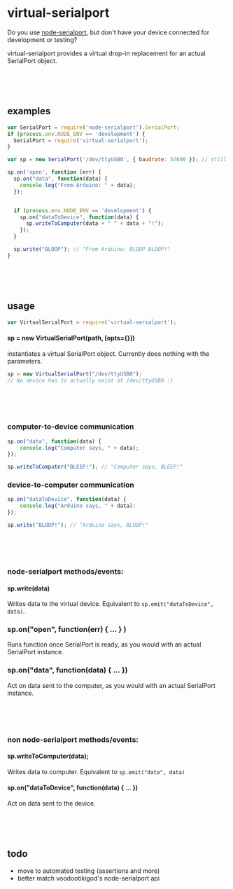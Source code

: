 # virtual-serialport
Do you use [node-serialport](https://github.com/voodootikigod/node-serialport), but don't have your device connected for development or testing?

virtual-serialport provides a virtual drop-in replacement for an actual SerialPort object.

<br><br><br>
## examples
```javascript
var SerialPort = require('node-serialport').SerialPort;
if (process.env.NODE_ENV == 'development') {
  SerialPort = require('virtual-serialport');
}

var sp = new SerialPort('/dev/ttyUSB0', { baudrate: 57600 }); // still works if NODE_ENV is set to development!

sp.on('open', function (err) {
  sp.on("data", function(data) {
    console.log("From Arduino: " + data);
  });


  if (process.env.NODE_ENV == 'development') {
    sp.on("dataToDevice", function(data) {
      sp.writeToComputer(data + " " + data + "!");
    });
  }

  sp.write("BLOOP"); // "From Arduino: BLOOP BLOOP!"
}
```

<br><br><br>

## usage
```javascript
var VirtualSerialPort = require('virtual-serialport');
```

#### sp = new VirtualSerialPort(path, [opts={}])
instantiates a virtual SerialPort object. Currently does nothing with the parameters.

```javascript
sp = new VirtualSerialPort("/dev/ttyUSB0");
// No device has to actually exist at /dev/ttyUSB0 :)
```

<br><br><br>
### computer-to-device communication

```javascript
sp.on("data", function(data) {
	console.log("Computer says, " + data);
});

sp.writeToComputer("BLEEP!"); // "Computer says, BLEEP!"
```

### device-to-computer communication

```javascript
sp.on("dataToDevice", function(data) {
	console.log("Arduino says, " + data):
});

sp.write("BLOOP!"); // "Arduino says, BLOOP!"
```

<br><br><br>
### node-serialport methods/events:
#### sp.write(data)
Writes data to the virtual device.
Equivalent to `sp.emit("dataToDevice", data)`.

### sp.on("open", function(err) { ... } )
Runs function once SerialPort is ready, as you would with an actual SerialPort instance.


### sp.on("data", function(data) { ... })
Act on data sent to the computer, as you would with an actual SerialPort instance.

<br><br><br>
### non node-serialport methods/events:
#### sp.writeToComputer(data);
Writes data to computer.
Equivalent to `sp.emit("data", data)`


#### sp.on("dataToDevice", function(data) { ... })
Act on data sent to the device.

<br><br><br>
## todo
- move to automated testing (assertions and more)
- better match voodootikigod's node-serialport api
